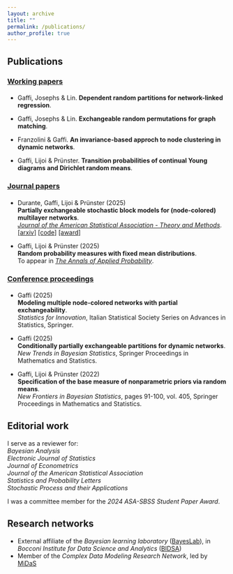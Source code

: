```yaml
---
layout: archive
title: ""
permalink: /publications/
author_profile: true
---
```


## **Publications**

### <ins>Working papers</ins>

####
* Gaffi, Josephs & Lin. **Dependent random partitions for network-linked regression**.

* Gaffi, Josephs & Lin. **Exchangeable random permutations for graph matching**.

* Franzolini & Gaffi. **An invariance-based approch to node clustering in dynamic networks**.

* Gaffi, Lijoi & Prünster. **Transition probabilities of continual Young diagrams and Dirichlet random means**.

### <ins>Journal papers</ins>

####
* Durante, Gaffi, Lijoi & Prünster (2025) <br>
**Partially exchangeable stochastic block models for (node-colored) multilayer networks**.<br>
*[Journal of the American Statistical Association - Theory and Methods](https://www.tandfonline.com/doi/full/10.1080/01621459.2025.2507825)*.<br>
  [[arxiv]](https://arxiv.org/abs/2410.10619v2)
  [[code]](https://github.com/francescogaffi/pexsbm)
  [[award]](https://community.amstat.org/sbss/awards/sbssstudentpapercompetitionwinners587)

* Gaffi, Lijoi & Prünster (2025) <br>
**Random probability measures with fixed mean distributions**. <br>
To appear in *[The Annals of Applied Probability](https://imstat.org/journals-and-publications/annals-of-applied-probability/annals-of-applied-probability-future-papers/)*.

### <ins>Conference proceedings</ins>

####
* Gaffi (2025) <br>
**Modeling multiple node-colored networks with partial exchangeability**.<br>
*Statistics for Innovation*, Italian Statistical Society Series on Advances in Statistics, Springer.

* Gaffi (2025) <br>
**Conditionally partially exchangeable partitions for dynamic networks**.<br>
*New Trends in Bayesian Statistics*, Springer Proceedings in Mathematics and Statistics.

* Gaffi, Lijoi & Prünster (2022) <br>
**Specification of the base measure of nonparametric priors via random means**.<br>
*New Frontiers in Bayesian Statistics*, pages 91-100, vol. 405, Springer Proceedings in Mathematics and Statistics.


## **Editorial work**

####
I serve as a reviewer for:<br>
_Bayesian Analysis_<br>
_Electronic Journal of Statistics_<br>
_Journal of Econometrics_<br>
_Journal of the American Statistical Association_ <br>
_Statistics and Probability Letters_<br>
_Stochastic Process and their Applications_

I was a committee member for the _2024 ASA-SBSS Student Paper Award_.

## **Research networks**

####
* External affiliate of the *Bayesian learning laboratory* ([BayesLab](https://bayeslab.unibocconi.eu/people)), in *Bocconi Institute for Data Science and Analytics* ([BIDSA](https://www.bidsa.unibocconi.eu/wps/wcm/connect/Site/Bidsa/Home/))
* Member of the *Complex Data Modeling Research Network*, led by [MiDaS](https://midas.mat.uc.cl/network/)
